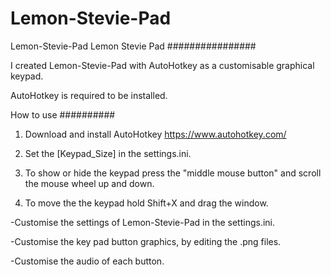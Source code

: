 # Lemon-Stevie-Pad
Lemon-Stevie-Pad
Lemon Stevie Pad
################

I created Lemon-Stevie-Pad with AutoHotkey as a customisable graphical keypad.

AutoHotkey is required to be installed.

How to use
##########
1. Download and install AutoHotkey https://www.autohotkey.com/

2. Set the [Keypad_Size] in the settings.ini.

3. To show or hide the keypad press the "middle mouse button" and scroll the mouse wheel up and down.

4. To move the the keypad hold Shift+X and drag the window.


-Customise the settings of Lemon-Stevie-Pad in the settings.ini.

-Customise the key pad button graphics, by editing the .png files.

-Customise the audio of each button.

